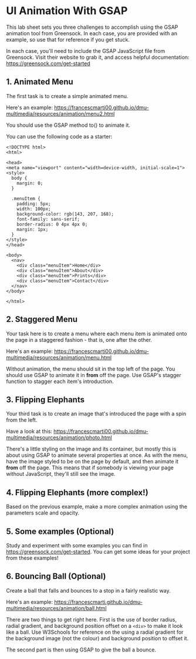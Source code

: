 # UI Animation With GSAP

This lab sheet sets you three challenges to accomplish using the GSAP animation tool from Greensock. In each case, you are provided with an example, so use that for reference if you get stuck.

In each case, you'll need to include the GSAP JavaScript file from Greensock. Visit their website to grab it, and access helpful documentation: <https://greensock.com/get-started>

## 1. Animated Menu

The first task is to create a simple animated menu.

Here's an example: <https://francescmarti00.github.io/dmu-multimedia/resources/animation/menu2.html>

You should use the GSAP method to() to animate it. 

You can use the following code as a starter:

````JS
<!DOCTYPE html>
<html>
  
<head>
<meta name="viewport" content="width=device-width, initial-scale=1">
<style>
  body {
    margin: 0;
  }
  
  .menuItem {
    padding: 5px;
    width: 100px;
    background-color: rgb(143, 207, 168);
    font-family: sans-serif;
    border-radius: 0 4px 4px 0;
    margin: 1px;
  }
</style>
</head>
  
<body>
  <nav>
    <div class="menuItem">Home</div>
    <div class="menuItem">About</div>  
    <div class="menuItem">Prints</div>
    <div class="menuItem">Contact</div>    
  </nav>  
</body>
  
</html>
````

## 2. Staggered Menu

Your task here is to create a menu where each menu item is animated onto the page in a staggered fashion - that is, one after the other.

Here's an example: <https://francescmarti00.github.io/dmu-multimedia/resources/animation/menu.html>

Without animation, the menu should sit in the top left of the page. You should use GSAP to animate it in **from** off the page. Use GSAP's stagger function to stagger each item's introduction.

## 3. Flipping Elephants

Your third task is to create an image that's introduced the page with a spin from the left.

Have a look at this: <https://francescmarti00.github.io/dmu-multimedia/resources/animation/photo.html>

There's a little styling on the image and its container, but mostly this is about using GSAP to animate several properties at once. As with the menu, have the image styled to be on the page by default, and then animate it **from** off the page. This means that if somebody is viewing your page without JavaScript, they'll still see the image.

## 4. Flipping Elephants (more complex!)

Based on the previous example, make a more complex animation using the parameters scale and opacity. 

## 5. Some examples (Optional)

Study and experiment with some examples you can find in <https://greensock.com/get-started>. You can get some ideas for your project from these examples!

## 6. Bouncing Ball (Optional)

Create a ball that falls and bounces to a stop in a fairly realistic way.

Here's an example: <https://francescmarti.github.io/dmu-multimedia/resources/animation/ball.html>

There are two things to get right here. First is the use of border radius, radial gradient, and background position offset on a `<div>` to make it look like a ball. Use W3Schools for reference on the using a radial gradient for the background image (not the colour) and background position to offset it.

The second part is then using GSAP to give the ball a bounce.

